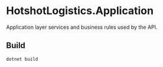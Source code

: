 # HotshotLogistics.Application

Application layer services and business rules used by the API.

## Build

```bash
dotnet build
```


